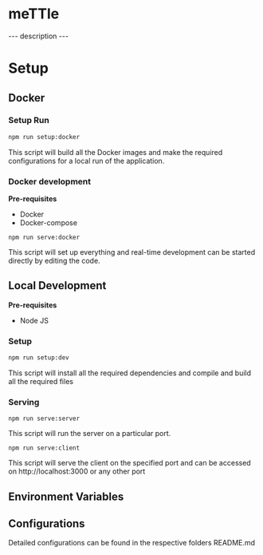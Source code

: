 # meTTle

--- description ---
# Setup
## Docker 
### Setup Run
```bash
npm run setup:docker
```
This script will build all the Docker images and make the required configurations for a local run of the application.
### Docker development
**Pre-requisites**

- Docker
- Docker-compose

```
npm run serve:docker
```
This script will set up everything and real-time development can be started directly by editing the code.
## Local Development
**Pre-requisites**

- Node JS
### Setup

```bash
npm run setup:dev
```
This script will install all the required dependencies and compile and build all the required files

### Serving 
```
npm run serve:server
```
This script will run the server on a particular port.

```
npm run serve:client
```
This script will serve the client on the specified port and can be accessed on http://localhost:3000 or any other port

## Environment Variables

## Configurations

Detailed configurations can be found in the respective folders README.md

